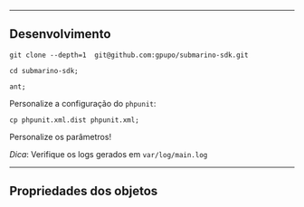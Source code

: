 <!-- dev -->

---

## Desenvolvimento

	git clone --depth=1  git@github.com:gpupo/submarino-sdk.git

	cd submarino-sdk;

    ant;

Personalize a configuração do ``phpunit``:

    cp phpunit.xml.dist phpunit.xml;
	

Personalize os parâmetros!



*Dica*: Verifique os logs gerados em ``var/log/main.log``

---

## Propriedades dos objetos
